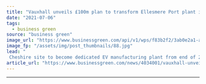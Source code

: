 ```yaml
---
title: "Vauxhall unveils £100m plan to transform Ellesmere Port plant into dedicated EV factory"
date: "2021-07-06"
tags: 
  - business green
source: "business green"
image_url: "https://www.businessgreen.com/api/v1/wps/f83b2f2/3ab0e2a1-ab53-40a4-a024-6689c42c2ab3/2/iStock-522960435-vauxhall-185x114.jpg"
image_fp: "/assets/img/post_thumbnails/88.jpg"
lead: "
 Cheshire site to become dedicated EV manufacturing plant from end of 2022 producing raft of electric van and car models ..."
article_url: "https://www.businessgreen.com/news/4034001/vauxhall-unveils-gbp100m-plan-transform-ellesmere-port-plant-dedicated-ev-factory"
---
```


---
